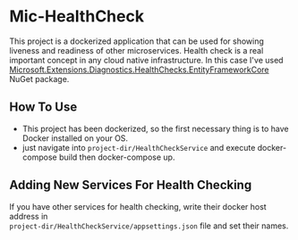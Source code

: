 # Mic-HealthCheck
This project is a dockerized application that can be used for showing liveness and readiness of other microservices.
Health check is a real important concept in any cloud native infrastructure.
In this case I've used  <a href="https://www.nuget.org/packages/Microsoft.Extensions.Diagnostics.HealthChecks/">Microsoft.Extensions.Diagnostics.HealthChecks.EntityFrameworkCore</a> NuGet package.

## How To Use
- This project has been dockerized, so the first necessary thing is to have Docker installed on your OS.
- just navigate into <code>project-dir/HealthCheckService</code> and execute docker-compose build then docker-compose up.

## Adding New Services For Health Checking
If you have other services for health checking, write their docker host address in </br><code>project-dir/HealthCheckService/appsettings.json</code> file and set their names.
